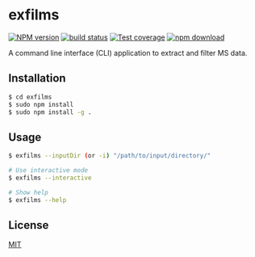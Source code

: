 # exfilms

[![NPM version][npm-image]][npm-url]
[![build status][ci-image]][ci-url]
[![Test coverage][codecov-image]][codecov-url]
[![npm download][download-image]][download-url]

A command line interface (CLI) application to extract and filter MS data.

## Installation

```bash
$ cd exfilms
$ sudo npm install
$ sudo npm install -g .
```

<!-- `$ npm i exfilms` -->

## Usage

```bash
$ exfilms --inputDir (or -i) "/path/to/input/directory/"

# Use interactive mode
$ exfilms --interactive

# Show help
$ exfilms --help
```

<!-- ```js
import library from 'exfilms';

const result = library(args);
// result is ...
``` -->

<!-- ## [API Documentation](https://vimalnathnambiar.github.io/exfilms/) -->

## License

[MIT](./LICENSE)

[npm-image]: https://img.shields.io/npm/v/exfilms.svg
[npm-url]: https://www.npmjs.com/package/exfilms
[ci-image]: https://github.com/vimalnathnambiar/exfilms/workflows/Node.js%20CI/badge.svg?branch=main
[ci-url]: https://github.com/vimalnathnambiar/exfilms/actions?query=workflow%3A%22Node.js+CI%22
[codecov-image]: https://img.shields.io/codecov/c/github/vimalnathnambiar/exfilms.svg
[codecov-url]: https://codecov.io/gh/vimalnathnambiar/exfilms
[download-image]: https://img.shields.io/npm/dm/exfilms.svg
[download-url]: https://www.npmjs.com/package/exfilms
